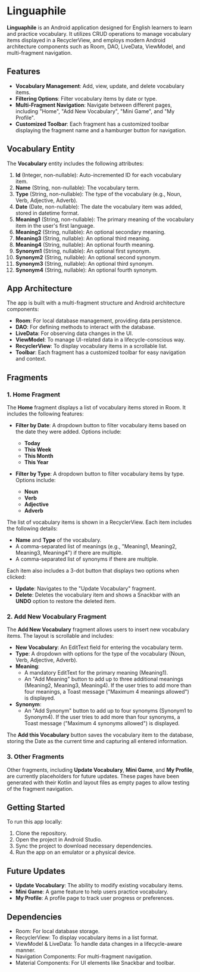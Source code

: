 # Linguaphile

**Linguaphile** is an Android application designed for English learners to learn and practice vocabulary. It utilizes CRUD operations to manage vocabulary items displayed in a RecyclerView, and employs modern Android architecture components such as Room, DAO, LiveData, ViewModel, and multi-fragment navigation.

## Features

- **Vocabulary Management**: Add, view, update, and delete vocabulary items.
- **Filtering Options**: Filter vocabulary items by date or type.
- **Multi-Fragment Navigation**: Navigate between different pages, including "Home", "Add New Vocabulary", "Mini Game", and "My Profile".
- **Customized Toolbar**: Each fragment has a customized toolbar displaying the fragment name and a hamburger button for navigation.

## Vocabulary Entity

The **Vocabulary** entity includes the following attributes:

1. **Id** (Integer, non-nullable): Auto-incremented ID for each vocabulary item.
2. **Name** (String, non-nullable): The vocabulary term.
3. **Type** (String, non-nullable): The type of the vocabulary (e.g., Noun, Verb, Adjective, Adverb).
4. **Date** (Date, non-nullable): The date the vocabulary item was added, stored in datetime format.
5. **Meaning1** (String, non-nullable): The primary meaning of the vocabulary item in the user's first language.
6. **Meaning2** (String, nullable): An optional secondary meaning.
7. **Meaning3** (String, nullable): An optional third meaning.
8. **Meaning4** (String, nullable): An optional fourth meaning.
9. **Synonym1** (String, nullable): An optional first synonym.
10. **Synonym2** (String, nullable): An optional second synonym.
11. **Synonym3** (String, nullable): An optional third synonym.
12. **Synonym4** (String, nullable): An optional fourth synonym.

## App Architecture

The app is built with a multi-fragment structure and Android architecture components:

- **Room**: For local database management, providing data persistence.
- **DAO**: For defining methods to interact with the database.
- **LiveData**: For observing data changes in the UI.
- **ViewModel**: To manage UI-related data in a lifecycle-conscious way.
- **RecyclerView**: To display vocabulary items in a scrollable list.
- **Toolbar**: Each fragment has a customized toolbar for easy navigation and context.

## Fragments

### 1. Home Fragment

The **Home** fragment displays a list of vocabulary items stored in Room. It includes the following features:

- **Filter by Date**: A dropdown button to filter vocabulary items based on the date they were added. Options include:
  - **Today**
  - **This Week**
  - **This Month**
  - **This Year**

- **Filter by Type**: A dropdown button to filter vocabulary items by type. Options include:
  - **Noun**
  - **Verb**
  - **Adjective**
  - **Adverb**

The list of vocabulary items is shown in a RecyclerView. Each item includes the following details:
- **Name** and **Type** of the vocabulary.
- A comma-separated list of meanings (e.g., "Meaning1, Meaning2, Meaning3, Meaning4") if there are multiple.
- A comma-separated list of synonyms if there are multiple.
  
Each item also includes a 3-dot button that displays two options when clicked:
- **Update**: Navigates to the "Update Vocabulary" fragment.
- **Delete**: Deletes the vocabulary item and shows a Snackbar with an **UNDO** option to restore the deleted item.

### 2. Add New Vocabulary Fragment

The **Add New Vocabulary** fragment allows users to insert new vocabulary items. The layout is scrollable and includes:

- **New Vocabulary**: An EditText field for entering the vocabulary term.
- **Type**: A dropdown with options for the type of the vocabulary (Noun, Verb, Adjective, Adverb).
- **Meaning**:
  - A mandatory EditText for the primary meaning (Meaning1).
  - An "Add Meaning" button to add up to three additional meanings (Meaning2, Meaning3, Meaning4). If the user tries to add more than four meanings, a Toast message ("Maximum 4 meanings allowed") is displayed.
- **Synonym**:
  - An "Add Synonym" button to add up to four synonyms (Synonym1 to Synonym4). If the user tries to add more than four synonyms, a Toast message ("Maximum 4 synonyms allowed") is displayed.

The **Add this Vocabulary** button saves the vocabulary item to the database, storing the Date as the current time and capturing all entered information.

### 3. Other Fragments

Other fragments, including **Update Vocabulary**, **Mini Game**, and **My Profile**, are currently placeholders for future updates. These pages have been generated with their Kotlin and layout files as empty pages to allow testing of the fragment navigation.

## Getting Started

To run this app locally:

1. Clone the repository.
2. Open the project in Android Studio.
3. Sync the project to download necessary dependencies.
4. Run the app on an emulator or a physical device.

## Future Updates

- **Update Vocabulary**: The ability to modify existing vocabulary items.
- **Mini Game**: A game feature to help users practice vocabulary.
- **My Profile**: A profile page to track user progress or preferences.

## Dependencies

- Room: For local database storage.
- RecyclerView: To display vocabulary items in a list format.
- ViewModel & LiveData: To handle data changes in a lifecycle-aware manner.
- Navigation Components: For multi-fragment navigation.
- Material Components: For UI elements like Snackbar and toolbar.

